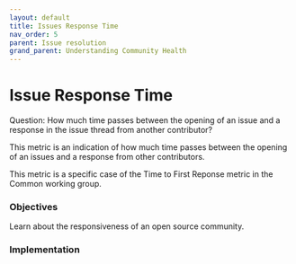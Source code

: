 ```yaml
---
layout: default
title: Issues Response Time
nav_order: 5
parent: Issue resolution
grand_parent: Understanding Community Health
---
```


# Issue Response Time
Question: How much time passes between the opening of an issue and a response in the issue thread from another contributor?

This metric is an indication of how much time passes between the opening of an issues and a response from other contributors.

This metric is a specific case of the Time to First Reponse metric in the Common working group.

### Objectives
Learn about the responsiveness of an open source community.

### Implementation